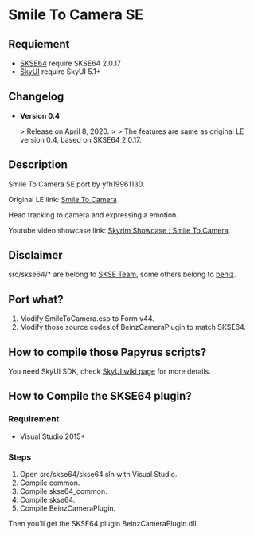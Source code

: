 # Smile To Camera SE

## Requiement

- [SKSE64](https://skse.silverlock.org)	require SKSE64 2.0.17
- [SkyUI](https://www.nexusmods.com/skyrimspecialedition/mods/12604)       require SkyUI 5.1+

## Changelog

- **Version 0.4**

  \> Release on April 8, 2020.
  \>
  \> The features are same as original LE version 0.4, based on SKSE64 2.0.17.
  
## Description

Smile To Camera SE port by yfh19961130.

Original LE link: [Smile To Camera](https://www.nexusmods.com/skyrim/mods/92337)



Head tracking to camera and expressing a emotion.

Youtube video showcase link: [Skyrim Showcase : Smile To Camera](https://youtu.be/Yxqj4j2pJ6o)

## Disclaimer

src/skse64/* are belong to [SKSE Team](https://skse.silverlock.org), some others belong to [beniz](https://www.nexusmods.com/skyrim/users/4097779).

## Port what?

1. Modify SmileToCamera.esp to Form v44.
2. Modify those source codes of BeinzCameraPlugin  to match SKSE64.

## How to compile those Papyrus scripts?

You need SkyUI SDK, check [SkyUI wiki page](https://github.com/schlangster/skyui/wiki) for more details.

## How to Compile the SKSE64 plugin?

### Requirement

- Visual Studio 2015+

### Steps

1.  Open src/skse64/skse64.sln with Visual Studio.
2. Compile common.
3. Compile skse64_common.
4. Compile skse64.
5. Compile BeinzCameraPlugin.

Then you'll get the SKSE64 plugin BeinzCameraPlugin.dll.
